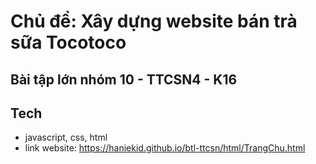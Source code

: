 # Chủ đề: Xây dựng website bán trà sữa Tocotoco

## Bài tập lớn nhóm 10 - TTCSN4 - K16

## Tech

- javascript, css, html
- link website:
  <https://haniekid.github.io/btl-ttcsn/html/TrangChu.html>
